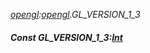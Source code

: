_[opengl](../../modules/opengl/opengl-module.md):[opengl](../../modules/opengl/opengl-module.md).GL\_VERSION\_1\_3_
##### Const GL\_VERSION\_1\_3:[Int](../../modules/wonkey/wonkey-types-int.md)
